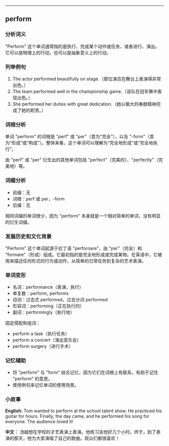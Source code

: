 
---------------
## perform
### 分析词义
"Perform" 这个单词通常指的是执行、完成某个动作或任务，或者进行、演出。它可以是物理上的行动，也可以是抽象意义上的行动。

### 列举例句
1. The actor performed beautifully on stage.（那位演员在舞台上表演得非常出色。）
2. The team performed well in the championship game.（该队在冠军赛中表现出色。）
3. She performed her duties with great dedication.（她以极大的奉献精神完成了她的职责。）

### 词根分析
单词 "perform" 的词根是 "perf" 或 "per"（意为“完全”），以及 "-form"（意为“形成”或“构成”）。整体来看，这个单词可以理解为“完全地形成”或“完全地执行”。

由 "perf" 或 "per" 衍生出的其他单词包括 "perfect"（完美的）、"perfectly"（完美地）等。

### 词缀分析
- 前缀：无
- 词根：perf 或 per，-form
- 后缀：无

相同词缀的单词很少，因为 "perform" 本身就是一个相对简单的单词，没有明显的衍生词缀。

### 发展历史和文化背景
"Perform" 这个单词起源于拉丁语 "perfornare"，由 "per"（完全）和 "formare"（形成）组成。它最初指的是完全地形成或完成某物。在英语中，它被用来描述任何形式的行为或动作，从简单的日常任务到复杂的艺术表演。

### 单词变形
- 名词：performance（表演，执行）
- 单复数：perform, performs
- 动词：过去式 performed，过去分词 performed
- 形容词：performing（正在执行的）
- 副词：performingly（执行地）

固定搭配和组词：
- perform a task（执行任务）
- perform a concert（演出音乐会）
- perform surgery（进行手术）

### 记忆辅助
- 将 "perform" 与 "form" 结合记忆，因为它们在词根上有联系，有助于记住 "perform" 的意思。
- 使用例句来记忆单词的使用场景。

### 小故事
**English:**
Tom wanted to perform at the school talent show. He practiced his guitar for hours. Finally, the day came, and he performed his song for everyone. The audience loved it!

**中文：**
汤姆想在学校的才艺表演上表演。他练习吉他好几个小时。终于，到了表演的那天，他为大家演唱了自己的歌曲。观众们都很喜欢！

